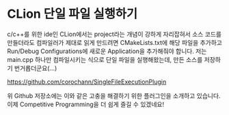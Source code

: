 # CLion 단일 파일 실행하기

c/c++를 위한 ide인 CLion에서는 project라는 개념이 강하게 자리잡혀서 소스 코드를 만들더라도 컴파일러가 제대로 읽게 만드려면 CMakeLists.txt에 해당 파일을 추가하고 Run/Debug Configurations에 새로운 Application을 추가해줘야 합니다. 저는 main.cpp 하나만 컴파일시키는 식으로 단일 파일을 실행해왔는데, 만든 소스를 저장하기 번거롭더군요(...)

https://github.com/corochann/SingleFileExecutionPlugin

위 Github 저장소에는 이와 같은 고충을 해결하기 위한 플러그인을 소개하고 있습니다. 이제 Competitive Programming을 더 쉽게 즐길 수 있겠네요!